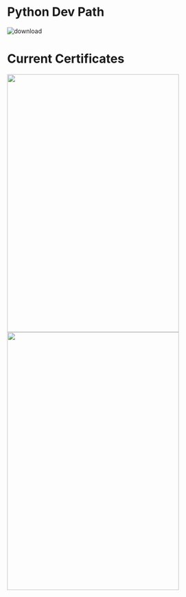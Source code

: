 # Python Dev Path
![download](https://user-images.githubusercontent.com/65338982/138590159-4505b645-f7d8-43dc-8c98-fbf20f2f9bfd.png)
# Current Certificates
<img src="https://softuni.bg/certificates/certificates/converttoimage/119341?code=cc9f3420" width="400" height="600">
<img src="https://softuni.bg/certificates/certificates/converttoimage/100679?code=7602e9ed" width="400" height="600">
